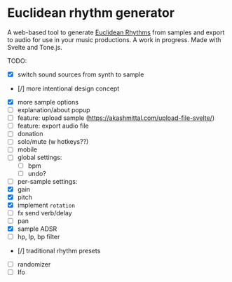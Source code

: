 # Euclidean rhythm generator

A web-based tool to generate [Euclidean
Rhythms](https://en.wikipedia.org/wiki/Euclidean_rhythm) from samples and export
to audio for use in your music productions. A work in progress. Made with
Svelte and Tone.js.

TODO:

- [X] switch sound sources from synth to sample
- [/] more intentional design concept
- [X] more sample options
- [ ] explanation/about popup
- [ ] feature: upload sample (https://akashmittal.com/upload-file-svelte/)
- [ ] feature: export audio file
- [ ] donation
- [ ] solo/mute (w hotkeys??)
- [ ] mobile
- [ ] global settings:
  - [ ] bpm
  - [ ] undo?
- [ ]  per-sample settings:
  - [X] gain
  - [X] pitch
  - [X] implement `rotation`
  - [ ] fx send verb/delay
  - [ ] pan
  - [X] sample ADSR
  - [ ] hp, lp, bp filter
  - [/] traditional rhythm presets
  - [ ] randomizer
  - [ ] lfo

